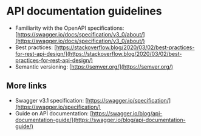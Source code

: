 # API documentation guidelines

- Familiarity with the OpenAPI specifications: [https://swagger.io/docs/specification/v3_0/about/](https://swagger.io/docs/specification/v3_0/about/)
- Best practices: [https://stackoverflow.blog/2020/03/02/best-practices-for-rest-api-design/](https://stackoverflow.blog/2020/03/02/best-practices-for-rest-api-design/)
- Semantic versioning: [https://semver.org/](https://semver.org/)

## More links
- Swagger v3.1 specification: [https://swagger.io/specification/](https://swagger.io/specification/)
- Guide on API documentation: [https://swagger.io/blog/api-documentation-guide/](https://swagger.io/blog/api-documentation-guide/)
